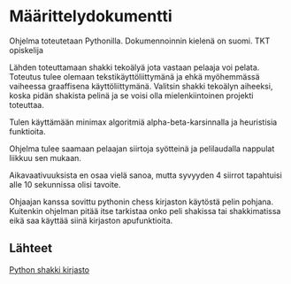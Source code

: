 # Määrittelydokumentti

Ohjelma toteutetaan Pythonilla. Dokumennoinnin kielenä on suomi. TKT opiskelija

Lähden toteuttamaan shakki tekoälyä jota vastaan pelaaja voi pelata. Toteutus tulee olemaan tekstikäyttöliittymänä ja ehkä myöhemmässä vaiheessa graaffisena käyttöliittymänä.  Valitsin shakki tekoälyn aiheeksi, koska pidän shakista pelinä ja se voisi olla mielenkiintoinen projekti toteuttaa. 

Tulen käyttämään minimax algoritmiä alpha-beta-karsinnalla ja heuristisia funktioita.

Ohjelma tulee saamaan pelaajan siirtoja syötteinä ja pelilaudalla nappulat liikkuu sen mukaan.

Aikavaativuuksista en osaa vielä sanoa, mutta syvyyden 4 siirrot tapahtuisi alle 10 sekunnissa olisi tavoite.

Ohjaajan kanssa sovittu pythonin chess kirjaston käytöstä pelin pohjana. Kuitenkin ohjelman pitää itse tarkistaa onko peli shakissa tai shakkimatissa eikä saa käyttää siinä kirjaston apufunktioita.

## Lähteet
[Python shakki kirjasto](https://python-chess.readthedocs.io/en/latest/)



